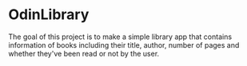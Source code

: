 # OdinLibrary

The goal of this project is to make a simple library app that contains information of books including their title, author, number of pages and whether they've been read or not by the user. 